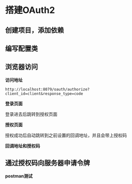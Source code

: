 # 搭建OAuth2

## 创建项目，添加依赖



## 编写配置类





## 浏览器访问

**访问地址**

```
http://localhost:8079/oauth/authorize?client_id=client&response_type=code
```



**登录页面**


登录进去后跳转到授权页面

**授权页面**


授权成功后自动跳转到之前设置的回调地址，并且会带上授权码

**回调地址和授权码**





## 通过授权码向服务器申请令牌

**postman测试**





